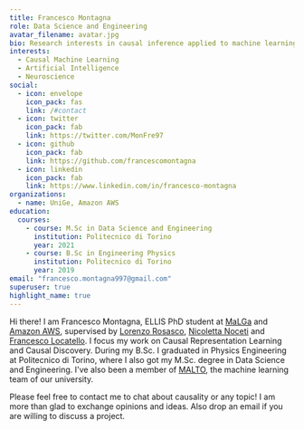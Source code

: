 ```yaml
---
title: Francesco Montagna
role: Data Science and Engineering
avatar_filename: avatar.jpg
bio: Research interests in causal inference applied to machine learning, as well as neuroscience.
interests:
  - Causal Machine Learning
  - Artificial Intelligence
  - Neuroscience
social:
  - icon: envelope
    icon_pack: fas
    link: /#contact
  - icon: twitter
    icon_pack: fab
    link: https://twitter.com/MonFre97
  - icon: github
    icon_pack: fab
    link: https://github.com/francescomontagna
  - icon: linkedin
    icon_pack: fab
    link: https://www.linkedin.com/in/francesco-montagna
organizations:
  - name: UniGe, Amazon AWS
education:
  courses:
    - course: M.Sc in Data Science and Engineering
      institution: Politecnico di Torino
      year: 2021
    - course: B.Sc in Engineering Physics
      institution: Politecnico di Torino
      year: 2019
email: "francesco.montagna997@gmail.com"
superuser: true
highlight_name: true
---
```


Hi there! I am Francesco Montagna, ELLIS PhD student at [MaLGa](https://ml.unige.it/) and [Amazon AWS](https://www.amazon.science/latest-news/amazons-fourth-r-d-center-in-germany-is-dedicated-to-open-ai-research), supervised by [Lorenzo Rosasco](http://web.mit.edu/lrosasco/www/), [Nicoletta Noceti](https://www.dibris.unige.it/noceti-nicoletta) and [Francesco Locatello](https://scholar.google.com/citations?user=wQanfTIAAAAJ&hl=en).
I focus my work on Causal Representation Learning and Causal Discovery. 
During my B.Sc. I graduated in Physics Engineering at Politecnico di Torino, where I also got my M.Sc. degree in Data Science and Engineering. I've also been a member of [MALTO](https://malto.netlify.app/), the machine learning team of our university.

Please feel free to contact me to chat about causality or any topic! I am more than glad to exchange opinions and ideas. Also drop an email if you are willing to discuss a project.
